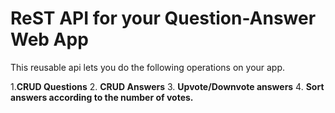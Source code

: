 # ReST API for your Question-Answer Web App
This reusable api lets you do the following operations on your app.

1.**CRUD Questions**
2. **CRUD Answers**
3. **Upvote/Downvote answers**
4. **Sort answers according to the number of votes.**
